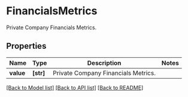 # FinancialsMetrics

Private Company Financials Metrics. 

## Properties
Name | Type | Description | Notes
------------ | ------------- | ------------- | -------------
**value** | **[str]** | Private Company Financials Metrics.  | 

[[Back to Model list]](../README.md#documentation-for-models) [[Back to API list]](../README.md#documentation-for-api-endpoints) [[Back to README]](../README.md)


